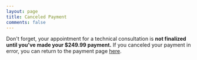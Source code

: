 ```yaml
---
layout: page
title: Canceled Payment
comments: false
---
```


Don't forget, your appointment for a technical consultation is **not finalized until you've made your $249.99 payment.** If you canceled your payment in error, you can return to the payment page [here](/payment).